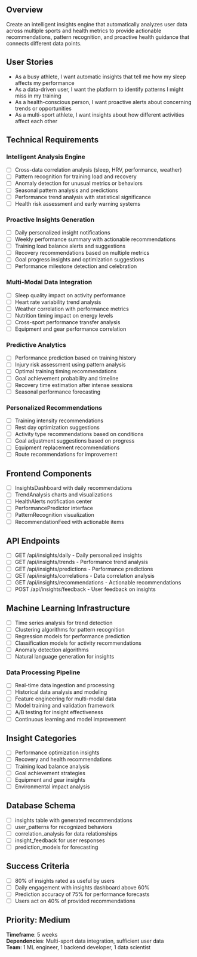 ## Overview
Create an intelligent insights engine that automatically analyzes user data across multiple sports and health metrics to provide actionable recommendations, pattern recognition, and proactive health guidance that connects different data points.

## User Stories
- As a busy athlete, I want automatic insights that tell me how my sleep affects my performance
- As a data-driven user, I want the platform to identify patterns I might miss in my training
- As a health-conscious person, I want proactive alerts about concerning trends or opportunities
- As a multi-sport athlete, I want insights about how different activities affect each other

## Technical Requirements

### Intelligent Analysis Engine
- [ ] Cross-data correlation analysis (sleep, HRV, performance, weather)
- [ ] Pattern recognition for training load and recovery
- [ ] Anomaly detection for unusual metrics or behaviors
- [ ] Seasonal pattern analysis and predictions
- [ ] Performance trend analysis with statistical significance
- [ ] Health risk assessment and early warning systems

### Proactive Insights Generation
- [ ] Daily personalized insight notifications
- [ ] Weekly performance summary with actionable recommendations
- [ ] Training load balance alerts and suggestions
- [ ] Recovery recommendations based on multiple metrics
- [ ] Goal progress insights and optimization suggestions
- [ ] Performance milestone detection and celebration

### Multi-Modal Data Integration
- [ ] Sleep quality impact on activity performance
- [ ] Heart rate variability trend analysis
- [ ] Weather correlation with performance metrics
- [ ] Nutrition timing impact on energy levels
- [ ] Cross-sport performance transfer analysis
- [ ] Equipment and gear performance correlation

### Predictive Analytics
- [ ] Performance prediction based on training history
- [ ] Injury risk assessment using pattern analysis
- [ ] Optimal training timing recommendations
- [ ] Goal achievement probability and timeline
- [ ] Recovery time estimation after intense sessions
- [ ] Seasonal performance forecasting

### Personalized Recommendations
- [ ] Training intensity recommendations
- [ ] Rest day optimization suggestions
- [ ] Activity type recommendations based on conditions
- [ ] Goal adjustment suggestions based on progress
- [ ] Equipment replacement recommendations
- [ ] Route recommendations for improvement

## Frontend Components
- [ ] InsightsDashboard with daily recommendations
- [ ] TrendAnalysis charts and visualizations
- [ ] HealthAlerts notification center
- [ ] PerformancePredictor interface
- [ ] PatternRecognition visualization
- [ ] RecommendationFeed with actionable items

## API Endpoints
- [ ] GET /api/insights/daily - Daily personalized insights
- [ ] GET /api/insights/trends - Performance trend analysis
- [ ] GET /api/insights/predictions - Performance predictions
- [ ] GET /api/insights/correlations - Data correlation analysis
- [ ] GET /api/insights/recommendations - Actionable recommendations
- [ ] POST /api/insights/feedback - User feedback on insights

## Machine Learning Infrastructure
- [ ] Time series analysis for trend detection
- [ ] Clustering algorithms for pattern recognition
- [ ] Regression models for performance prediction
- [ ] Classification models for activity recommendations
- [ ] Anomaly detection algorithms
- [ ] Natural language generation for insights

### Data Processing Pipeline
- [ ] Real-time data ingestion and processing
- [ ] Historical data analysis and modeling
- [ ] Feature engineering for multi-modal data
- [ ] Model training and validation framework
- [ ] A/B testing for insight effectiveness
- [ ] Continuous learning and model improvement

## Insight Categories
- [ ] Performance optimization insights
- [ ] Recovery and health recommendations
- [ ] Training load balance analysis
- [ ] Goal achievement strategies
- [ ] Equipment and gear insights
- [ ] Environmental impact analysis

## Database Schema
- [ ] insights table with generated recommendations
- [ ] user_patterns for recognized behaviors
- [ ] correlation_analysis for data relationships
- [ ] insight_feedback for user responses
- [ ] prediction_models for forecasting

## Success Criteria
- [ ] 80% of insights rated as useful by users
- [ ] Daily engagement with insights dashboard above 60%
- [ ] Prediction accuracy of 75% for performance forecasts
- [ ] Users act on 40% of provided recommendations

## Priority: Medium
**Timeframe**: 5 weeks  
**Dependencies**: Multi-sport data integration, sufficient user data  
**Team**: 1 ML engineer, 1 backend developer, 1 data scientist
